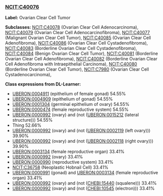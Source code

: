 
### [NCIT:C40076](http://purl.obolibrary.org/obo/NCIT_C40076)
**Label:** Ovarian Clear Cell Tumor

**Subclasses:** [NCIT:C40078](http://purl.obolibrary.org/obo/NCIT_C40078) (Ovarian Clear Cell Adenocarcinoma), [NCIT:C40079](http://purl.obolibrary.org/obo/NCIT_C40079) (Ovarian Clear Cell Adenocarcinofibroma), [NCIT:C40077](http://purl.obolibrary.org/obo/NCIT_C40077) (Malignant Ovarian Clear Cell Tumor), [NCIT:C40085](http://purl.obolibrary.org/obo/NCIT_C40085) (Ovarian Clear Cell Adenofibroma), [NCIT:C40086](http://purl.obolibrary.org/obo/NCIT_C40086) (Ovarian Clear Cell Cystadenofibroma), [NCIT:C40083](http://purl.obolibrary.org/obo/NCIT_C40083) (Borderline Ovarian Clear Cell Cystadenofibroma), [NCIT:C40084](http://purl.obolibrary.org/obo/NCIT_C40084) (Benign Ovarian Clear Cell Tumor), [NCIT:C40081](http://purl.obolibrary.org/obo/NCIT_C40081) (Borderline Ovarian Clear Cell Adenofibroma), [NCIT:C40082](http://purl.obolibrary.org/obo/NCIT_C40082) (Borderline Ovarian Clear Cell Adenofibroma with Intraepithelial Carcinoma), [NCIT:C40080](http://purl.obolibrary.org/obo/NCIT_C40080) (Borderline Ovarian Clear Cell Tumor), [NCIT:C7980](http://purl.obolibrary.org/obo/NCIT_C7980) (Ovarian Clear Cell Cystadenocarcinoma), 

**Class expressions from DL-Learner:**

- [UBERON:0004911](http://purl.obolibrary.org/obo/UBERON_0004911) (epithelium of female gonad) 54.55%
- [UBERON:0004909](http://purl.obolibrary.org/obo/UBERON_0004909) (epithelium of gonad) 54.55%
- [UBERON:0001304](http://purl.obolibrary.org/obo/UBERON_0001304) (germinal epithelium of ovary) 54.55%
- [UBERON:0000474](http://purl.obolibrary.org/obo/UBERON_0000474) (female reproductive system) 54.55%
- [UBERON:0000992](http://purl.obolibrary.org/obo/UBERON_0000992) (ovary) and (not ([UBERON:0015212](http://purl.obolibrary.org/obo/UBERON_0015212) (lateral structure))) 54.55%
- Thing 52.66%
- [UBERON:0000992](http://purl.obolibrary.org/obo/UBERON_0000992) (ovary) and (not ([UBERON:0002119](http://purl.obolibrary.org/obo/UBERON_0002119) (left ovary))) 39.90%
- [UBERON:0000992](http://purl.obolibrary.org/obo/UBERON_0000992) (ovary) and (not ([UBERON:0002118](http://purl.obolibrary.org/obo/UBERON_0002118) (right ovary))) 39.90%
- [UBERON:0003134](http://purl.obolibrary.org/obo/UBERON_0003134) (female reproductive organ) 33.41%
- [UBERON:0000992](http://purl.obolibrary.org/obo/UBERON_0000992) (ovary) 33.41%
- [UBERON:0000990](http://purl.obolibrary.org/obo/UBERON_0000990) (reproductive system) 33.41%
- [NCIT:C36758](http://purl.obolibrary.org/obo/NCIT_C36758) (Neoplastic Hobnail Cell) 33.41%
- [UBERON:0000991](http://purl.obolibrary.org/obo/UBERON_0000991) (gonad) and [UBERON:0003134](http://purl.obolibrary.org/obo/UBERON_0003134) (female reproductive organ) 33.41%
- [UBERON:0000992](http://purl.obolibrary.org/obo/UBERON_0000992) (ovary) and (not ([CHEBI:15440](http://purl.obolibrary.org/obo/CHEBI_15440) (squalene))) 33.41%
- [UBERON:0000992](http://purl.obolibrary.org/obo/UBERON_0000992) (ovary) and (not ([CHEBI:10545](http://purl.obolibrary.org/obo/CHEBI_10545) (electron))) 33.41%


